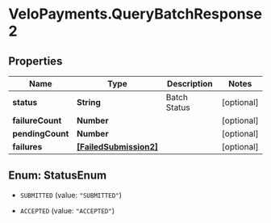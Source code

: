 # VeloPayments.QueryBatchResponse2

## Properties

Name | Type | Description | Notes
------------ | ------------- | ------------- | -------------
**status** | **String** | Batch Status | [optional] 
**failureCount** | **Number** |  | [optional] 
**pendingCount** | **Number** |  | [optional] 
**failures** | [**[FailedSubmission2]**](FailedSubmission2.md) |  | [optional] 



## Enum: StatusEnum


* `SUBMITTED` (value: `"SUBMITTED"`)

* `ACCEPTED` (value: `"ACCEPTED"`)




